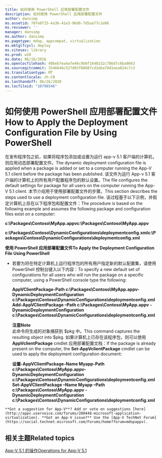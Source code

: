 ```yaml
---
title: 如何使用 PowerShell 应用部署配置文件
description: 如何使用 PowerShell 应用部署配置文件
author: dansimp
ms.assetid: 78fe0f15-4a36-41e3-96d6-7d5aa77c1e06
ms.reviewer: ''
manager: dansimp
ms.author: dansimp
ms.pagetype: mdop, appcompat, virtualization
ms.mktglfcycl: deploy
ms.sitesec: library
ms.prod: w10
ms.date: 06/16/2016
ms.openlocfilehash: 49beb7ea4afe46c9b0f1640152c786d7c6ba8663
ms.sourcegitcommit: 354664bc527d93f80687cd2eba70d1eea024c7c3
ms.translationtype: MT
ms.contentlocale: zh-CN
ms.lasthandoff: 06/26/2020
ms.locfileid: "10798546"
---
```

# <span data-ttu-id="a263b-103">如何使用 PowerShell 应用部署配置文件</span><span class="sxs-lookup"><span data-stu-id="a263b-103">How to Apply the Deployment Configuration File by Using PowerShell</span></span>


<span data-ttu-id="a263b-104">在发布程序包之前，如果将程序包添加或设置为运行 app-v 5.1 客户端的计算机，则应用动态部署配置文件。</span><span class="sxs-lookup"><span data-stu-id="a263b-104">The dynamic deployment configuration file is applied when a package is added or set to a computer running the App-V 5.1 client before the package has been published.</span></span> <span data-ttu-id="a263b-105">该文件为运行 App-v 5.1 客户端的计算机上的所有用户配置程序包的默认设置。</span><span class="sxs-lookup"><span data-stu-id="a263b-105">The file configures the default settings for package for all users on the computer running the App-V 5.1 client.</span></span> <span data-ttu-id="a263b-106">本节介绍用于使用部署配置文件的步骤。</span><span class="sxs-lookup"><span data-stu-id="a263b-106">This section describes the steps used to use a deployment configuration file.</span></span> <span data-ttu-id="a263b-107">该过程基于以下示例，并假定计算机上存在以下程序包和配置文件：</span><span class="sxs-lookup"><span data-stu-id="a263b-107">The procedure is based on the following example and assumes the following package and configuration files exist on a computer:</span></span>

**<span data-ttu-id="a263b-108">c:\\Packages\\Contoso\\MyApp.appv</span><span class="sxs-lookup"><span data-stu-id="a263b-108">c:\\Packages\\Contoso\\MyApp.appv</span></span>**

**<span data-ttu-id="a263b-109">c:\\Packages\\Contoso\\DynamicConfigurations\\deploymentconfig.xml</span><span class="sxs-lookup"><span data-stu-id="a263b-109">c:\\Packages\\Contoso\\DynamicConfigurations\\deploymentconfig.xml</span></span>**

**<span data-ttu-id="a263b-110">使用 PowerShell 应用部署配置文件</span><span class="sxs-lookup"><span data-stu-id="a263b-110">To Apply the Deployment Configuration File Using PowerShell</span></span>**

-   <span data-ttu-id="a263b-111">若要为将在特定计算机上运行程序包的所有用户指定新的默认配置集，请使用 PowerShell 控制台键入以下内容：</span><span class="sxs-lookup"><span data-stu-id="a263b-111">To specify a new default set of configurations for all users who will run the package on a specific computer, using a PowerShell console type the following:</span></span>

    **<span data-ttu-id="a263b-112">AppVClientPackage-Path c:\\Packages\\Contoso\\MyApp.appv-DynamicDeploymentConfiguration c:\\Packages\\Contoso\\DynamicConfigurations\\deploymentconfig.xml</span><span class="sxs-lookup"><span data-stu-id="a263b-112">Add-AppVClientPackage –Path c:\\Packages\\Contoso\\MyApp.appv -DynamicDeploymentConfiguration c:\\Packages\\Contoso\\DynamicConfigurations\\deploymentconfig.xml</span></span>**

    **<span data-ttu-id="a263b-113">注意</span><span class="sxs-lookup"><span data-stu-id="a263b-113">Note</span></span>**  
    <span data-ttu-id="a263b-114">此命令将生成的对象捕获到 $pkg 中。</span><span class="sxs-lookup"><span data-stu-id="a263b-114">This command captures the resulting object into $pkg.</span></span> <span data-ttu-id="a263b-115">如果计算机上已存在该程序包，则可以使用**AppVclientPackage** cmdlet 应用部署配置文档：</span><span class="sxs-lookup"><span data-stu-id="a263b-115">If the package is already present on the computer, the **Set-AppVclientPackage** cmdlet can be used to apply the deployment configuration document:</span></span>

    **<span data-ttu-id="a263b-116">设置-AppVClientPackage-Name Myapp-Path c:\\Packages\\Contoso\\MyApp.appv-DynamicDeploymentConfiguration c:\\Packages\\Contoso\\DynamicConfigurations\\deploymentconfig.xml</span><span class="sxs-lookup"><span data-stu-id="a263b-116">Set-AppVClientPackage –Name Myapp –Path c:\\Packages\\Contoso\\MyApp.appv -DynamicDeploymentConfiguration c:\\Packages\\Contoso\\DynamicConfigurations\\deploymentconfig.xml</span></span>**



~~~
**Got a suggestion for App-V**? Add or vote on suggestions [here](http://appv.uservoice.com/forums/280448-microsoft-application-virtualization). **Got an App-V issue?** Use the [App-V TechNet Forum](https://social.technet.microsoft.com/Forums/home?forum=mdopappv).
~~~

## <span data-ttu-id="a263b-117">相关主题</span><span class="sxs-lookup"><span data-stu-id="a263b-117">Related topics</span></span>


[<span data-ttu-id="a263b-118">App-V 5.1 的操作</span><span class="sxs-lookup"><span data-stu-id="a263b-118">Operations for App-V 5.1</span></span>](operations-for-app-v-51.md)










